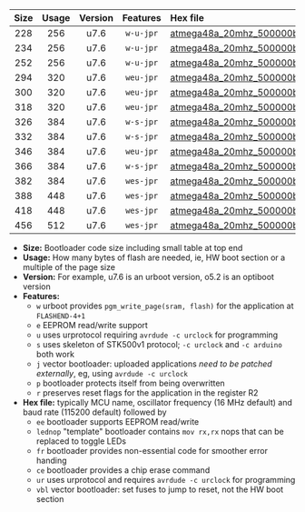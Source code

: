 |Size|Usage|Version|Features|Hex file|
|:-:|:-:|:-:|:-:|:--|
|228|256|u7.6|`w-u-jpr`|[atmega48a_20mhz_500000bps_ur_vbl.hex](https://raw.githubusercontent.com/stefanrueger/urboot/main/bootloaders/atmega48a/fcpu_20mhz/500000_bps/atmega48a_20mhz_500000bps_ur_vbl.hex)|
|234|256|u7.6|`w-u-jpr`|[atmega48a_20mhz_500000bps_lednop_ur_vbl.hex](https://raw.githubusercontent.com/stefanrueger/urboot/main/bootloaders/atmega48a/fcpu_20mhz/500000_bps/atmega48a_20mhz_500000bps_lednop_ur_vbl.hex)|
|252|256|u7.6|`w-u-jpr`|[atmega48a_20mhz_500000bps_lednop_fr_ur_vbl.hex](https://raw.githubusercontent.com/stefanrueger/urboot/main/bootloaders/atmega48a/fcpu_20mhz/500000_bps/atmega48a_20mhz_500000bps_lednop_fr_ur_vbl.hex)|
|294|320|u7.6|`weu-jpr`|[atmega48a_20mhz_500000bps_ee_ur_vbl.hex](https://raw.githubusercontent.com/stefanrueger/urboot/main/bootloaders/atmega48a/fcpu_20mhz/500000_bps/atmega48a_20mhz_500000bps_ee_ur_vbl.hex)|
|300|320|u7.6|`weu-jpr`|[atmega48a_20mhz_500000bps_ee_lednop_ur_vbl.hex](https://raw.githubusercontent.com/stefanrueger/urboot/main/bootloaders/atmega48a/fcpu_20mhz/500000_bps/atmega48a_20mhz_500000bps_ee_lednop_ur_vbl.hex)|
|318|320|u7.6|`weu-jpr`|[atmega48a_20mhz_500000bps_ee_lednop_fr_ur_vbl.hex](https://raw.githubusercontent.com/stefanrueger/urboot/main/bootloaders/atmega48a/fcpu_20mhz/500000_bps/atmega48a_20mhz_500000bps_ee_lednop_fr_ur_vbl.hex)|
|326|384|u7.6|`w-s-jpr`|[atmega48a_20mhz_500000bps_vbl.hex](https://raw.githubusercontent.com/stefanrueger/urboot/main/bootloaders/atmega48a/fcpu_20mhz/500000_bps/atmega48a_20mhz_500000bps_vbl.hex)|
|332|384|u7.6|`w-s-jpr`|[atmega48a_20mhz_500000bps_lednop_vbl.hex](https://raw.githubusercontent.com/stefanrueger/urboot/main/bootloaders/atmega48a/fcpu_20mhz/500000_bps/atmega48a_20mhz_500000bps_lednop_vbl.hex)|
|346|384|u7.6|`weu-jpr`|[atmega48a_20mhz_500000bps_ee_lednop_fr_ce_ur_vbl.hex](https://raw.githubusercontent.com/stefanrueger/urboot/main/bootloaders/atmega48a/fcpu_20mhz/500000_bps/atmega48a_20mhz_500000bps_ee_lednop_fr_ce_ur_vbl.hex)|
|366|384|u7.6|`w-s-jpr`|[atmega48a_20mhz_500000bps_lednop_fr_vbl.hex](https://raw.githubusercontent.com/stefanrueger/urboot/main/bootloaders/atmega48a/fcpu_20mhz/500000_bps/atmega48a_20mhz_500000bps_lednop_fr_vbl.hex)|
|382|384|u7.6|`wes-jpr`|[atmega48a_20mhz_500000bps_ee_vbl.hex](https://raw.githubusercontent.com/stefanrueger/urboot/main/bootloaders/atmega48a/fcpu_20mhz/500000_bps/atmega48a_20mhz_500000bps_ee_vbl.hex)|
|388|448|u7.6|`wes-jpr`|[atmega48a_20mhz_500000bps_ee_lednop_vbl.hex](https://raw.githubusercontent.com/stefanrueger/urboot/main/bootloaders/atmega48a/fcpu_20mhz/500000_bps/atmega48a_20mhz_500000bps_ee_lednop_vbl.hex)|
|418|448|u7.6|`wes-jpr`|[atmega48a_20mhz_500000bps_ee_lednop_fr_vbl.hex](https://raw.githubusercontent.com/stefanrueger/urboot/main/bootloaders/atmega48a/fcpu_20mhz/500000_bps/atmega48a_20mhz_500000bps_ee_lednop_fr_vbl.hex)|
|456|512|u7.6|`wes-jpr`|[atmega48a_20mhz_500000bps_ee_lednop_fr_ce_vbl.hex](https://raw.githubusercontent.com/stefanrueger/urboot/main/bootloaders/atmega48a/fcpu_20mhz/500000_bps/atmega48a_20mhz_500000bps_ee_lednop_fr_ce_vbl.hex)|

- **Size:** Bootloader code size including small table at top end
- **Usage:** How many bytes of flash are needed, ie, HW boot section or a multiple of the page size
- **Version:** For example, u7.6 is an urboot version, o5.2 is an optiboot version
- **Features:**
  + `w` urboot provides `pgm_write_page(sram, flash)` for the application at `FLASHEND-4+1`
  + `e` EEPROM read/write support
  + `u` uses urprotocol requiring `avrdude -c urclock` for programming
  + `s` uses skeleton of STK500v1 protocol; `-c urclock` and `-c arduino` both work
  + `j` vector bootloader: uploaded applications *need to be patched externally*, eg, using `avrdude -c urclock`
  + `p` bootloader protects itself from being overwritten
  + `r` preserves reset flags for the application in the register R2
- **Hex file:** typically MCU name, oscillator frequency (16 MHz default) and baud rate (115200 default) followed by
  + `ee` bootloader supports EEPROM read/write
  + `lednop` "template" bootloader contains `mov rx,rx` nops that can be replaced to toggle LEDs
  + `fr` bootloader provides non-essential code for smoother error handing
  + `ce` bootloader provides a chip erase command
  + `ur` uses urprotocol and requires `avrdude -c urclock` for programming
  + `vbl` vector bootloader: set fuses to jump to reset, not the HW boot section
